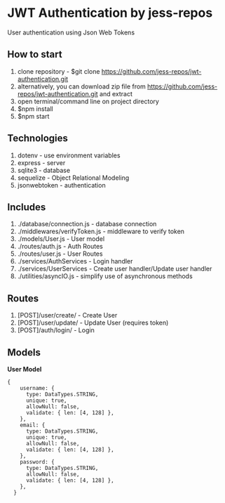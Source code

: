 # JWT Authentication by jess-repos

User authentication using Json Web Tokens

## How to start

1. clone repository - $git clone https://github.com/jess-repos/jwt-authentication.git
2. alternatively, you can download zip file from https://github.com/jess-repos/jwt-authentication.git and extract
3. open terminal/command line on project directory
4. $npm install
5. $npm start

## Technologies

1. dotenv - use environment variables
2. express - server
3. sqlite3 - database
4. sequelize - Object Relational Modeling
5. jsonwebtoken - authentication

## Includes

1. ./database/connection.js - database connection
2. ./middlewares/verifyToken.js - middleware to verify token
3. ./models/User.js - User model
4. ./routes/auth.js - Auth Routes
5. ./routes/user.js - User Routes
6. ./services/AuthServices - Login handler
7. ./services/UserServices - Create user handler/Update user handler
8. ./utilities/asyncIO.js - simplify use of asynchronous methods

## Routes

1. [POST]/user/create/ - Create User
2. [POST]/user/update/ - Update User (requires token)
3. [POST]/auth/login/ - Login

## Models

**User Model**

```
{
    username: {
      type: DataTypes.STRING,
      unique: true,
      allowNull: false,
      validate: { len: [4, 128] },
    },
    email: {
      type: DataTypes.STRING,
      unique: true,
      allowNull: false,
      validate: { len: [4, 128] },
    },
    password: {
      type: DataTypes.STRING,
      allowNull: false,
      validate: { len: [4, 128] },
    },
  }
```
